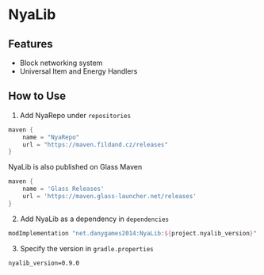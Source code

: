 # NyaLib

## Features
* Block networking system
* Universal Item and Energy Handlers

## How to Use  

1. Add NyaRepo under `repositories`
```groovy
maven {
	name = "NyaRepo"
	url = "https://maven.fildand.cz/releases"
}
```
NyaLib is also published on Glass Maven
```groovy
maven {
    name = 'Glass Releases'
    url = 'https://maven.glass-launcher.net/releases'
}
```

&nbsp;
2. Add NyaLib as a dependency in `dependencies`
```groovy
modImplementation "net.danygames2014:NyaLib:${project.nyalib_version}"
```

&nbsp;
3. Specify the version in `gradle.properties`
```properties
nyalib_version=0.9.0
```

